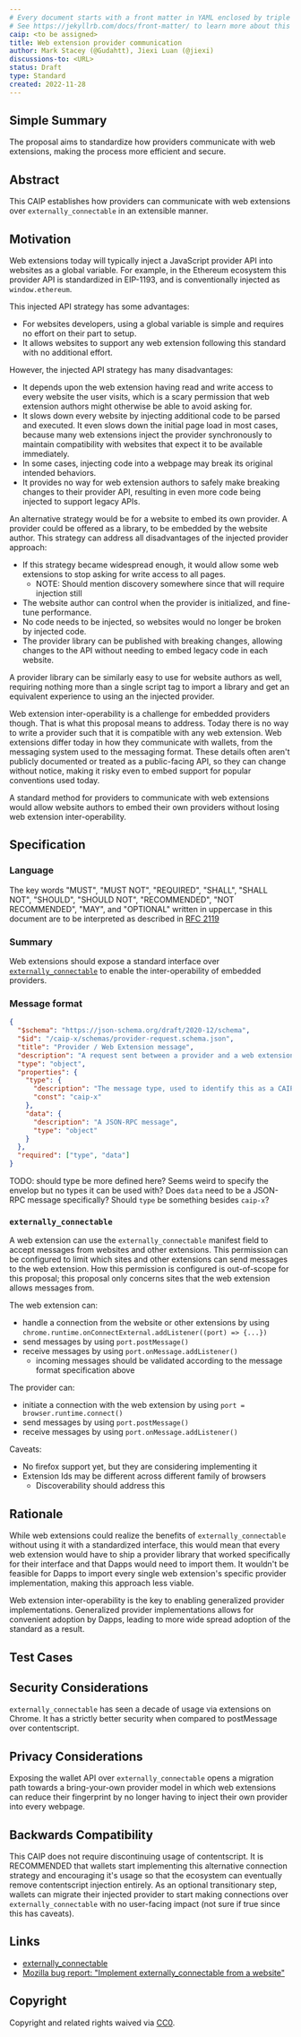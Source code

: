 ```yaml
---
# Every document starts with a front matter in YAML enclosed by triple dashes.
# See https://jekyllrb.com/docs/front-matter/ to learn more about this concept.
caip: <to be assigned>
title: Web extension provider communication
author: Mark Stacey (@Gudahtt), Jiexi Luan (@jiexi)
discussions-to: <URL>
status: Draft
type: Standard
created: 2022-11-28
---
```


<!--You can leave these HTML comments in your merged EIP and delete the visible duplicate text guides, they will not appear and may be helpful to refer to if you edit it again. This is the suggested template for new EIPs. Note that an EIP number will be assigned by an editor. When opening a pull request to submit your EIP, please use an abbreviated title in the filename, `eip-draft_title_abbrev.md`. The title should be 44 characters or less.-->

## Simple Summary
<!--"If you can't explain it simply, you don't understand it well enough." Provide a simplified and layman-accessible explanation of the CAIP.-->
The proposal aims to standardize how providers communicate with web extensions, making the process more efficient and secure.

## Abstract
<!--A short (~200 word) description of the technical issue being addressed.-->
This CAIP establishes how providers can communicate with web extensions over `externally_connectable` in an extensible manner.

## Motivation
<!--The motivation is critical for CAIP. It should clearly explain why the state of the art is inadequate to address the problem that the CAIP solves. CAIP submissions without sufficient motivation may be rejected outright.-->
Web extensions today will typically inject a JavaScript provider API into websites as a global variable. For example, in the Ethereum ecosystem this provider API is standardized in EIP-1193, and is conventionally injected as `window.ethereum`.

This injected API strategy has some advantages:
* For websites developers, using a global variable is simple and requires no effort on their part to setup.
* It allows websites to support any web extension following this standard with no additional effort.

However, the injected API strategy has many disadvantages:
* It depends upon the web extension having read and write access to every website the user visits, which is a scary permission that web extension authors might otherwise be able to avoid asking for.
* It slows down every website by injecting additional code to be parsed and executed. It even slows down the initial page load in most cases, because many web extensions inject the provider synchronously to maintain compatibility with websites that expect it to be available immediately.
* In some cases, injecting code into a webpage may break its original intended behaviors.
* It provides no way for web extension authors to safely make breaking changes to their provider API, resulting in even more code being injected to support legacy APIs.

An alternative strategy would be for a website to embed its own provider. A provider could be offered as a library, to be embedded by the website author. This strategy can address all disadvantages of the injected provider approach:
* If this strategy became widespread enough, it would allow some web extensions to stop asking for write access to all pages.
  * NOTE: Should mention discovery somewhere since that will require injection still
* The website author can control when the provider is initialized, and fine-tune performance.
* No code needs to be injected, so websites would no longer be broken by injected code.
* The provider library can be published with breaking changes, allowing changes to the API without needing to embed legacy code in each website.

A provider library can be similarly easy to use for website authors as well, requiring nothing more than a single script tag to import a library and get an equivalent experience to using an the injected provider.

Web extension inter-operability is a challenge for embedded providers though. That is what this proposal means to address. Today there is no way to write a provider such that it is compatible with any web extension. Web extensions differ today in how they communicate with wallets, from the messaging system used to the messaging format. These details often aren't publicly documented or treated as a public-facing API, so they can change without notice, making it risky even to embed support for popular conventions used today.

A standard method for providers to communicate with web extensions would allow website authors to embed their own providers without losing web extension inter-operability.

## Specification
<!--The technical specification should describe the standard in detail. The specification should be detailed enough to allow competing, interoperable implementations. -->

### Language

The key words "MUST", "MUST NOT", "REQUIRED", "SHALL", "SHALL NOT", "SHOULD",
"SHOULD NOT", "RECOMMENDED", "NOT RECOMMENDED", "MAY", and "OPTIONAL" written in
uppercase in this document are to be interpreted as described in [RFC
2119](https://www.ietf.org/rfc/rfc2119.txt)

### Summary

Web extensions should expose a standard interface over [`externally_connectable`](https://developer.mozilla.org/en-US/docs/Mozilla/Add-ons/WebExtensions/manifest.json/externally_connectable) to enable the inter-operability of embedded providers.

### Message format

```json
{
  "$schema": "https://json-schema.org/draft/2020-12/schema",
  "$id": "/caip-x/schemas/provider-request.schema.json",
  "title": "Provider / Web Extension message",
  "description": "A request sent between a provider and a web extension.",
  "type": "object",
  "properties": {
    "type": {
      "description": "The message type, used to identify this as a CAIP-X message",
      "const": "caip-x"
    },
    "data": {
      "description": "A JSON-RPC message",
      "type": "object"
    }
  },
  "required": ["type", "data"]
}
```

TODO: should type be more defined here? Seems weird to specify the envelop but no types it can be used with?
Does `data` need to be a JSON-RPC message specifically?
Should `type` be something besides `caip-x`?


### `externally_connectable`

A web extension can use the `externally_connectable` manifest field to accept messages from websites and other extensions. This permission can be configured to limit which sites and other extensions can send messages to the web extension. How this permission is configured is out-of-scope for this proposal; this proposal only concerns sites that the web extension allows messages from.


The web extension can:
* handle a connection from the website or other extensions by using `chrome.runtime.onConnectExternal.addListener((port) => {...})`
* send messages by using `port.postMessage()`
* receive messages by using `port.onMessage.addListener()`
  * incoming messages should be validated according to the message format specification above

The provider can:
* initiate a connection with the web extension by using `port = browser.runtime.connect()`
* send messages by using `port.postMessage()`
* receive messages by using `port.onMessage.addListener()`

Caveats:
* No firefox support yet, but they are considering implementing it
* Extension Ids may be different across different family of browsers
  * Discoverability should address this


## Rationale
<!--The rationale fleshes out the specification by describing what motivated the design and why particular design decisions were made. It should describe alternate designs that were considered and related work, e.g. how the feature is supported in other languages. The rationale may also provide evidence of consensus within the community, and should discuss important objections or concerns raised during discussion.-->
While web extensions could realize the benefits of `externally_connectable` without using it with a standardized interface, this would mean that every web extension would have to ship a provider library that worked specifically for their interface and that Dapps would need to import them. It wouldn't be feasible for Dapps to import every single web extension's specific provider implementation, making this approach less viable.

Web extension inter-operability is the key to enabling generalized provider implementations. Generalized provider implementations allows for convenient adoption by Dapps, leading to more wide spread adoption of the standard as a result.

## Test Cases
<!--Please add test cases here if applicable.-->

## Security Considerations
<!--Please add an explicit list of intra-actor assumptions and known risk factors if applicable. Any normative definition of an interface requires these to be implementable; assumptions and risks should be at both individual interaction/use-case scale and systemically, should the interface specified gain ecosystem-namespace adoption. -->
`externally_connectable` has seen a decade of usage via extensions on Chrome. It has a strictly better security when compared to postMessage over contentscript.

## Privacy Considerations
<!--Please add an explicit list of intra-actor assumptions and known risk factors if applicable. Any normative definition of an interface requires these to be implementable; assumptions and risks should be at both individual interaction/use-case scale and systemically, should the interface specified gain ecosystem-namespace adoption. -->
Exposing the wallet API over `externally_connectable` opens a migration path towards a bring-your-own provider model in which web extensions can reduce their fingerprint by no longer having to inject their own provider into every webpage.

## Backwards Compatibility
<!--All CAIPs that introduce backwards incompatibilities must include a section describing these incompatibilities and their severity. The CAIP must explain how the author proposes to deal with these incompatibilities. CAIP submissions without a sufficient backwards compatibility treatise may be rejected outright.-->
This CAIP does not require discontinuing usage of contentscript. It is RECOMMENDED that wallets start implementing this alternative connection strategy and encouraging it's usage so that the ecosystem can eventually remove contentscript injection entirely. As an optional transitionary step, wallets can migrate their injected provider to start making connections over `externally_connectable` with no user-facing impact (not sure if true since this has caveats).

## Links
<!--Links to external resources that help understanding the CAIP better. This can e.g. be links to existing implementations.-->
* [externally_connectable](https://developer.mozilla.org/en-US/docs/Mozilla/Add-ons/WebExtensions/manifest.json/externally_connectable)
* [Mozilla bug report: "Implement externally_connectable from a website"](https://bugzilla.mozilla.org/show_bug.cgi?id=1319168)

## Copyright
Copyright and related rights waived via [CC0](../LICENSE).
